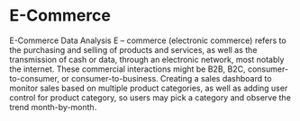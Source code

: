# E-Commerce
E-Commerce Data Analysis
E – commerce (electronic commerce) refers to the purchasing and selling of products and services, as well as the transmission of cash or data, through an electronic network, most notably the internet. These commercial interactions might be B2B, B2C, consumer-to-consumer, or consumer-to-business.
Creating a sales dashboard to monitor sales based on multiple product categories, as well as adding user control for product category, so users may pick a category and observe the trend month-by-month.


